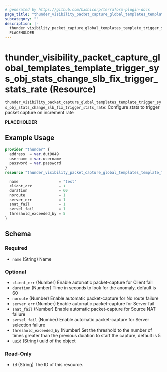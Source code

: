 ```yaml
---
# generated by https://github.com/hashicorp/terraform-plugin-docs
page_title: "thunder_visibility_packet_capture_global_templates_template_trigger_sys_obj_stats_change_slb_fix_trigger_stats_rate Resource - terraform-provider-thunder"
subcategory: ""
description: |-
  thunder_visibility_packet_capture_global_templates_template_trigger_sys_obj_stats_change_slb_fix_trigger_stats_rate: Configure stats to trigger packet capture on increment rate
  PLACEHOLDER
---
```


# thunder_visibility_packet_capture_global_templates_template_trigger_sys_obj_stats_change_slb_fix_trigger_stats_rate (Resource)

`thunder_visibility_packet_capture_global_templates_template_trigger_sys_obj_stats_change_slb_fix_trigger_stats_rate`: Configure stats to trigger packet capture on increment rate

__PLACEHOLDER__

## Example Usage

```terraform
provider "thunder" {
  address  = var.dut9049
  username = var.username
  password = var.password
}
resource "thunder_visibility_packet_capture_global_templates_template_trigger_sys_obj_stats_change_slb_fix_trigger_stats_rate" "thunder_visibility_packet_capture_global_templates_template_trigger_sys_obj_stats_change_slb_fix_trigger_stats_rate" {

  name                  = "test"
  client_err            = 1
  duration              = 60
  noroute               = 1
  server_err            = 1
  snat_fail             = 1
  svrsel_fail           = 1
  threshold_exceeded_by = 5
}
```

<!-- schema generated by tfplugindocs -->
## Schema

### Required

- `name` (String) Name

### Optional

- `client_err` (Number) Enable automatic packet-capture for Client fail
- `duration` (Number) Time in seconds to look for the anomaly, default is 60
- `noroute` (Number) Enable automatic packet-capture for No route failure
- `server_err` (Number) Enable automatic packet-capture for Server fail
- `snat_fail` (Number) Enable automatic packet-capture for Source NAT failure
- `svrsel_fail` (Number) Enable automatic packet-capture for Server selection failure
- `threshold_exceeded_by` (Number) Set the threshold to the number of times greater than the previous duration to start the capture, default is 5
- `uuid` (String) uuid of the object

### Read-Only

- `id` (String) The ID of this resource.


